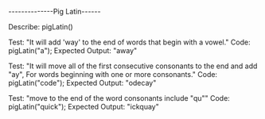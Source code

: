 --------------Pig Latin------

Describe: pigLatin()

Test: "It will add 'way' to the end of words that begin with a vowel."
Code: pigLatin("a");
Expected Output: "away"

Test: "It will move all of the first consecutive consonants to the end and add "ay", For words beginning with one or more consonants."
Code: pigLatin("code");
Expected Output: "odecay"

Test: "move to the end of the word consonants include "qu""
Code: pigLatin("quick");
Expected Output: "ickquay"




